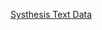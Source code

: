 <a href="[https://readme.com/](https://drive.google.com/drive/u/1/folders/1xcLU0lQNsn3om0APD9um_uLQwwGtqRwV)" target="_blank">Systhesis Text Data</a>
